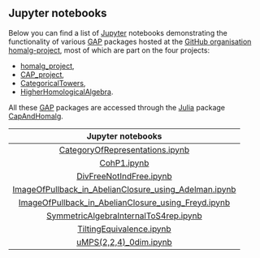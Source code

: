 ## Jupyter notebooks

Below you can find a list of [Jupyter](https://jupyter.org/) notebooks
demonstrating the functionality of various
[GAP](https://www.gap-system.org/) packages hosted at the [GitHub
organisation homalg-project](https://homalg-project.github.io/), most
of which are part on the four projects:

* [homalg_project](https://github.com/homalg-project/homalg_project#readme),
* [CAP_project](https://github.com/homalg-project/CAP_project#readme),
* [CategoricalTowers](https://github.com/homalg-project/CategoricalTowers#readme),
* [HigherHomologicalAlgebra](https://github.com/homalg-project/HigherHomologicalAlgebra#readme).

All these [GAP](https://www.gap-system.org/) packages are accessed
through the [Julia](https://julialang.org/) package
[CapAndHomalg](https://github.com/homalg-project/CapAndHomalg.jl#readme).

| Jupyter notebooks                                                                                        |
|:--------------------------------------------------------------------------------------------------------:|
| [CategoryOfRepresentations.ipynb][CategoryOfRepresentations]                                             |
| [CohP1.ipynb][CohP1]                                                                                     |
| [DivFreeNotIndFree.ipynb][DivFreeNotIndFree]                                                             |
| [ImageOfPullback_in_AbelianClosure_using_Adelman.ipynb][ImageOfPullback_in_AbelianClosure_using_Adelman] |
| [ImageOfPullback_in_AbelianClosure_using_Freyd.ipynb][ImageOfPullback_in_AbelianClosure_using_Freyd]     |
| [SymmetricAlgebraInternalToS4rep.ipynb][SymmetricAlgebraInternalToS4rep]                                 |
| [TiltingEquivalence.ipynb][TiltingEquivalence]                                                           |
| [uMPS(2,2,4)_0dim.ipynb][uMPS224]                                                                        |

<!-- BEGIN FOOTER -->

[CategoryOfRepresentations]: https://homalg-project.github.io/nb/CategoryOfRepresentations/
[CohP1]: https://homalg-project.github.io/nb/CohP1/
[DivFreeNotIndFree]: https://homalg-project.github.io/nb/DivFreeNotIndFree/
[ImageOfPullback_in_AbelianClosure_using_Adelman]: https://homalg-project.github.io/nb/ImageOfPullback/
[ImageOfPullback_in_AbelianClosure_using_Freyd]: https://homalg-project.github.io/nb/ImageOfPullback_using_Freyd/
[SymmetricAlgebraInternalToS4rep]: https://homalg-project.github.io/nb/SymmetricAlgebraInternalToS4rep/
[TiltingEquivalence]: https://homalg-project.github.io/nb/TiltingEquivalence/
[uMPS224]: https://homalg-project.github.io/nb/uMPS224/

<!-- END FOOTER -->
